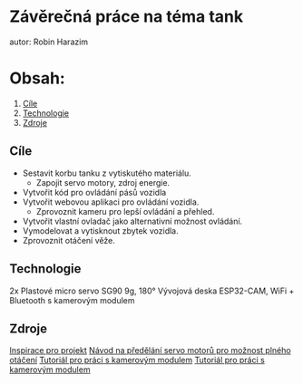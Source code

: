 # Závěrečná práce na téma tank

autor: Robin Harazim

# Obsah:
1. [Cíle](#cíle)
2. [Technologie](#technologie)
3. [Zdroje](#zdroje)


## Cíle
- Sestavit korbu tanku z vytiskutého materiálu.
  - Zapojit servo motory, zdroj energie.
- Vytvořit kód pro ovládání pásů vozidla
- Vytvořit webovou aplikaci pro ovládání vozidla.
  - Zprovoznit kameru pro lepší ovládání a přehled.
- Vytvořit vlastní ovladač jako alternativní možnost ovládání.
- Vymodelovat a vytisknout zbytek vozidla.
- Zprovoznit otáčení věže.  

## Technologie
2x Plastové micro servo SG90 9g, 180°
Vývojová deska ESP32-CAM, WiFi + Bluetooth s kamerovým modulem
## Zdroje
[Inspirace pro projekt](https://www.youtube.com/watch?v=tyY7AN132Xs) 
[Návod na předělání servo motorů pro možnost plného otáčení](https://www.youtube.com/watch?v=I-sZ5HWsGZU) 
[Tutoriál pro práci s kamerovým modulem](https://www.youtube.com/watch?v=Sb08leLWOgA) 
[Tutoriál pro práci s kamerovým modulem](hhttps://www.youtube.com/watch?v=hSr557hppwY) 


